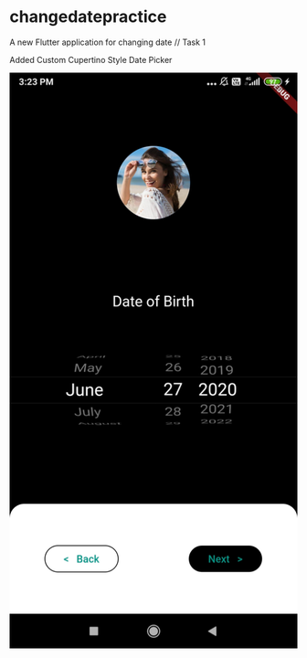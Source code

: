 # changedatepractice

A new Flutter application for changing date // Task 1

Added Custom Cupertino Style Date Picker

![Demo Run](https://github.com/piyushxbajaj/changeDateFlutter/blob/master/Demo%20Image/sampleRunImage.jpg)

